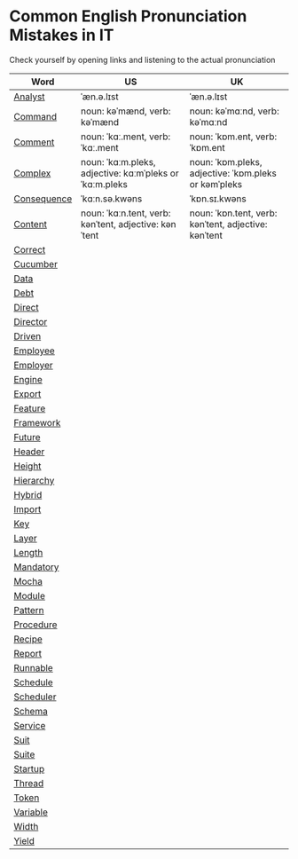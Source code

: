 # Common English Pronunciation Mistakes in IT

Check yourself by opening links and listening to the actual pronunciation

Word | US | UK
------------ | ------------- | -------------
[Analyst](https://dictionary.cambridge.org/us/dictionary/english/analyst) | ˈæn.ə.lɪst | ˈæn.ə.lɪst |
[Command](https://dictionary.cambridge.org/us/dictionary/english/command) | noun: kəˈmænd, verb: kəˈmænd | noun: kəˈmɑːnd, verb: kəˈmɑːnd |
[Comment](https://dictionary.cambridge.org/us/dictionary/english/comment) | noun: ˈkɑː.ment, verb: ˈkɑː.ment | noun: ˈkɒm.ent, verb: ˈkɒm.ent |
[Complex](https://dictionary.cambridge.org/us/dictionary/english/complex) | noun: ˈkɑːm.pleks, adjective: kɑːmˈpleks or ˈkɑːm.pleks | noun: ˈkɒm.pleks, adjective: ˈkɒm.pleks or kəmˈpleks |
[Consequence](https://dictionary.cambridge.org/us/dictionary/english/consequence) | ˈkɑːn.sə.kwəns | ˈkɒn.sɪ.kwəns |
[Content](https://dictionary.cambridge.org/us/dictionary/english/content) | noun: ˈkɑːn.tent, verb: kənˈtent, adjective: kənˈtent | noun: ˈkɒn.tent, verb: kənˈtent, adjective: kənˈtent |
[Correct](https://dictionary.cambridge.org/us/dictionary/english/correct) |  |  |
[Cucumber](https://dictionary.cambridge.org/us/dictionary/english/cucumber) |  |  |
[Data](https://dictionary.cambridge.org/us/dictionary/english/data) |  |  |
[Debt](https://dictionary.cambridge.org/us/dictionary/english/debt) |  |  |
[Direct](https://dictionary.cambridge.org/us/dictionary/english/direct) |  |  |
[Director](https://dictionary.cambridge.org/us/dictionary/english/director) |  |  |
[Driven](https://dictionary.cambridge.org/us/dictionary/english/driven) |  |  |
[Employee](https://dictionary.cambridge.org/us/dictionary/english/employee) |  |  |
[Employer](https://dictionary.cambridge.org/us/dictionary/english/employer) |  |  |
[Engine](https://dictionary.cambridge.org/us/dictionary/english/engine) |  |  |
[Export](https://dictionary.cambridge.org/us/dictionary/english/export) |  |  |
[Feature](https://dictionary.cambridge.org/us/dictionary/english/feature) |  |  |
[Framework](https://dictionary.cambridge.org/us/dictionary/english/framework) |  |  |
[Future](https://dictionary.cambridge.org/us/dictionary/english/future) |  |  |
[Header](https://dictionary.cambridge.org/us/dictionary/english/header) |  |  |
[Height](https://dictionary.cambridge.org/us/dictionary/english/height) |  |  |
[Hierarchy](https://dictionary.cambridge.org/us/dictionary/english/hierarchy) |  |  |
[Hybrid](https://dictionary.cambridge.org/us/dictionary/english/hybrid) |  |  |
[Import](https://dictionary.cambridge.org/us/dictionary/english/import) |  |  |
[Key](https://dictionary.cambridge.org/us/dictionary/english/key) |  |  |
[Layer](https://dictionary.cambridge.org/us/dictionary/english/layer) |  |  |
[Length](https://dictionary.cambridge.org/us/dictionary/english/length) |  |  |
[Mandatory](https://dictionary.cambridge.org/us/dictionary/english/mandatory) |  |  |
[Mocha](https://dictionary.cambridge.org/us/dictionary/english/mocha) |  |  |
[Module](https://dictionary.cambridge.org/us/dictionary/english/module) |  |  |
[Pattern](https://dictionary.cambridge.org/us/dictionary/english/pattern) |  |  |
[Procedure](https://dictionary.cambridge.org/us/dictionary/english/procedure) |  |  |
[Recipe](https://dictionary.cambridge.org/us/dictionary/english/recipe) |  |  |
[Report](https://dictionary.cambridge.org/us/dictionary/english/report) |  |  |
[Runnable](https://www.merriam-webster.com/dictionary/runnable) |  |  |
[Schedule](https://dictionary.cambridge.org/us/dictionary/english/schedule) |  |  |
[Scheduler](https://dictionary.cambridge.org/us/dictionary/english/scheduler) |  |  |
[Schema](https://dictionary.cambridge.org/us/dictionary/english/schema) |  |  |
[Service](https://dictionary.cambridge.org/us/dictionary/english/service) |  |  |
[Suit](https://dictionary.cambridge.org/us/dictionary/english/suit) |  |  |
[Suite](https://dictionary.cambridge.org/us/dictionary/english/suite) |  |  |
[Startup](https://dictionary.cambridge.org/us/dictionary/english/start-up) |  |  |
[Thread](https://dictionary.cambridge.org/us/dictionary/english/thread) |  |  |
[Token](https://dictionary.cambridge.org/us/dictionary/english/token) |  |  |
[Variable](https://dictionary.cambridge.org/us/dictionary/english/variable) |  |  |
[Width](https://dictionary.cambridge.org/us/dictionary/english/width) |  |  |
[Yield](https://dictionary.cambridge.org/us/dictionary/english/yield) |  |  |